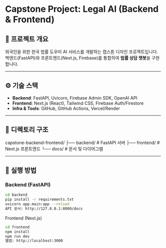 # Capstone Project: Legal AI (Backend & Frontend)

## 📖 프로젝트 개요
외국인을 위한 한국 법률 도우미 AI 서비스를 개발하는 캡스톤 디자인 프로젝트입니다.  
백엔드(FastAPI)와 프론트엔드(Next.js, Firebase)를 통합하여 **법률 상담 챗봇**을 구현합니다.

---

## ⚙️ 기술 스택
- **Backend**: FastAPI, Uvicorn, Firebase Admin SDK, OpenAI API
- **Frontend**: Next.js (React), Tailwind CSS, Firebase Auth/Firestore
- **Infra & Tools**: GitHub, GitHub Actions, Vercel/Render

---

## 📂 디렉토리 구조
capstone-backend-frontend/
├── backend/ # FastAPI 서버
├── frontend/ # Next.js 프론트엔드
└── docs/ # 문서 및 다이어그램



---

## 🚀 실행 방법

### Backend (FastAPI)
```bash
cd backend
pip install -r requirements.txt
uvicorn app.main:app --reload
API 문서: http://127.0.0.1:8000/docs
```

Frontend (Next.js)
```bash
cd frontend
npm install
npm run dev
웹앱: http://localhost:3000
```
